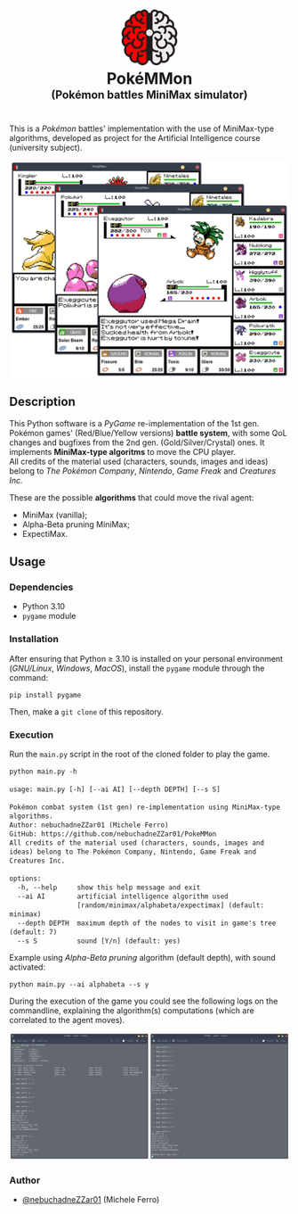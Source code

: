 <h1 align="center">
  <img src="./assets/icon.svg" width=100>
  <br>
  <b>PokéMMon</b>
  <br>
  <sup><sup>(Pokémon battles <b>M</b>ini<b>M</b>ax simulator)</sup></sup>
</h1>

This is a *Pokémon* battles' implementation with the use of MiniMax-type algorithms, developed as project for the Artificial Intelligence course (university subject).

<div align="center">
  <img align="center" src="./assets/preview.png">
</div>

## Description
This Python software is a *PyGame* re-implementation of the 1st gen. Pokémon games' (Red/Blue/Yellow versions) **battle system**, with some QoL changes and bugfixes from the 2nd gen. (Gold/Silver/Crystal) ones.
It implements **MiniMax-type algoritms** to move the CPU player.\
All credits of the material used (characters, sounds, images and ideas) belong to *The Pokémon Company*, *Nintendo*, *Game Freak* and *Creatures Inc.*

These are the possible **algorithms** that could move the rival agent:
- MiniMax (vanilla);
- Alpha-Beta pruning MiniMax;
- ExpectiMax.

## Usage
### Dependencies
- Python 3.10
- `pygame` module

### Installation
After ensuring that Python $\geq$ 3.10 is installed on your personal environment (*GNU/Linux*, *Windows*, *MacOS*), install the `pygame` module through the command:
```
pip install pygame
```
Then, make a `git clone` of this repository.

### Execution
Run the `main.py` script in the root of the cloned folder to play the game.

```
python main.py -h

usage: main.py [-h] [--ai AI] [--depth DEPTH] [--s S]

Pokémon combat system (1st gen) re-implementation using MiniMax-type algorithms.                                            
Author: nebuchadneZZar01 (Michele Ferro)                                            
GitHub: https://github.com/nebuchadneZZar01/PokeMMon                                            
All credits of the material used (characters, sounds, images and ideas) belong to The Pokémon Company, Nintendo, Game Freak and Creatures Inc.

options:
  -h, --help     show this help message and exit
  --ai AI        artificial intelligence algorithm used
                 [random/minimax/alphabeta/expectimax] (default: minimax)
  --depth DEPTH  maximum depth of the nodes to visit in game's tree (default: 7)
  --s S          sound [Y/n] (default: yes)
```
Example using *Alpha-Beta pruning* algorithm (default depth), with sound activated:
```
python main.py --ai alphabeta --s y
```
During the execution of the game you could see the following logs on the commandline, explaining the algorithm(s) computations (which are correlated to the agent moves).

<div align="center">
  <img src="./assets/term_ex.png">
</div>

### Author
- [@nebuchadneZZar01](https://github.com/nebuchadneZZar01) (Michele Ferro)
